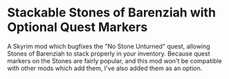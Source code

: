 # Stackable Stones of Barenziah with Optional Quest Markers

A Skyrim mod which bugfixes the "No Stone Unturned" quest, allowing Stones of
Barenziah to stack properly in your inventory. Because quest markers on the
Stones are fairly popular, and this mod won't be compatible with other mods
which add them, I've also added them as an option.

